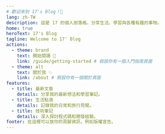 ```yaml
---
# 歡迎來到 17's Blog！👋
lang: zh-TW
description: 這是 17 的個人部落格，分享生活、學習與各種有趣的事物。
home: true
heroText: 17's Blog
tagline: Welcome to 17' Blog
actions:
  - theme: brand
    text: 開始閱讀 🚀
    link: /guide/getting-started # 假設你有一個入門指南頁面
  - theme: alt
    text: 關於我 ✨
    link: /about # 假設你有一個關於頁面
features:
  - title: 最新文章
    details: 分享我的最新想法和學習筆記。
  - title: 生活點滴
    details: 記錄我的日常和旅行見聞。
  - title: 技術筆記
    details: 深入探討程式碼和開發經驗。
footer: 在這裡可以放你的頁腳資訊，例如版權宣告。
---
```


